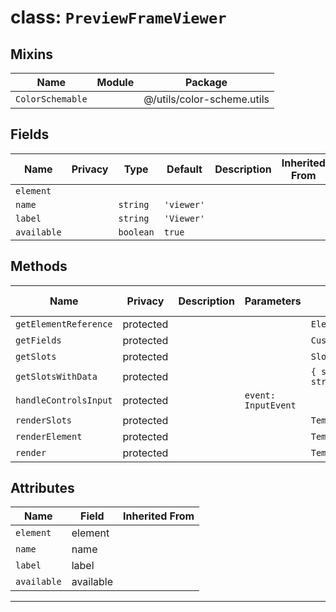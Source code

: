 # class: `PreviewFrameViewer`

## Mixins

| Name             | Module | Package                    |
| ---------------- | ------ | -------------------------- |
| `ColorSchemable` |        | @/utils/color-scheme.utils |

## Fields

| Name        | Privacy | Type      | Default    | Description | Inherited From |
| ----------- | ------- | --------- | ---------- | ----------- | -------------- |
| `element`   |         |           |            |             |                |
| `name`      |         | `string`  | `'viewer'` |             |                |
| `label`     |         | `string`  | `'Viewer'` |             |                |
| `available` |         | `boolean` | `true`     |             |                |

## Methods

| Name                  | Privacy   | Description | Parameters          | Return                           | Inherited From |
| --------------------- | --------- | ----------- | ------------------- | -------------------------------- | -------------- |
| `getElementReference` | protected |             |                     | `Element \| undefined`           |                |
| `getFields`           | protected |             |                     | `CustomElementField[]`           |                |
| `getSlots`            | protected |             |                     | `Slot[]`                         |                |
| `getSlotsWithData`    | protected |             |                     | `{ slot: Slot; data: string }[]` |                |
| `handleControlsInput` | protected |             | `event: InputEvent` |                                  |                |
| `renderSlots`         | protected |             |                     | `TemplateResult`                 |                |
| `renderElement`       | protected |             |                     | `TemplateResult`                 |                |
| `render`              | protected |             |                     | `TemplateResult`                 |                |

## Attributes

| Name        | Field     | Inherited From |
| ----------- | --------- | -------------- |
| `element`   | element   |                |
| `name`      | name      |                |
| `label`     | label     |                |
| `available` | available |                |

<hr/>
